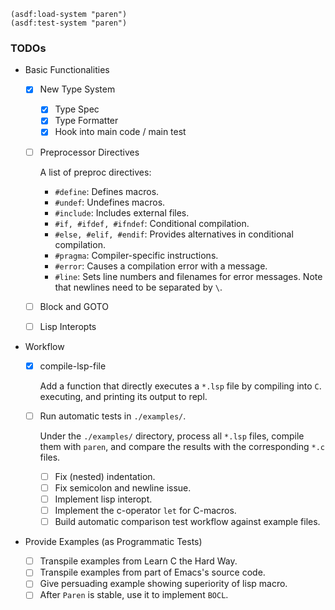 ``` common-lisp
(asdf:load-system "paren")
(asdf:test-system "paren")
```

### TODOs

+ Basic Functionalities
  + [X] New Type System
    + [X] Type Spec
    + [X] Type Formatter
    + [X] Hook into main code / main test
  + [ ] Preprocessor Directives
        
    A list of preproc directives:
    + `#define`: Defines macros.
    + `#undef`: Undefines macros.
    + `#include`: Includes external files.
    + `#if, #ifdef, #ifndef`: Conditional compilation.
    + `#else, #elif, #endif`: Provides alternatives in conditional compilation.
    + `#pragma`: Compiler-specific instructions.
    + `#error`: Causes a compilation error with a message.
    + `#line`: Sets line numbers and filenames for error messages.
    Note that newlines need to be separated by `\`.
        
  + [ ] Block and GOTO
  + [ ] Lisp Interopts

+ Workflow

  + [X] compile-lsp-file 
  
    Add a function that directly executes a `*.lsp` file by compiling into
    `C`. executing, and printing its output to repl.
    
  + [ ] Run automatic tests in `./examples/`.
  
    Under the `./examples/` directory, process all `*.lsp` files, compile them
    with `paren`, and compare the results with the corresponding `*.c` files.
    
    + [ ] Fix (nested) indentation.
    + [ ] Fix semicolon and newline issue.
    + [ ] Implement lisp interopt.
    + [ ] Implement the c-operator `let` for C-macros.
    + [ ] Build automatic comparison test workflow against example files.

+ Provide Examples (as Programmatic Tests)
  + [ ] Transpile examples from Learn C the Hard Way.
  + [ ] Transpile examples from part of Emacs's source code.
  + [ ] Give persuading example showing superiority of lisp macro.
  + [ ] After `Paren` is stable, use it to implement `BOCL`.
